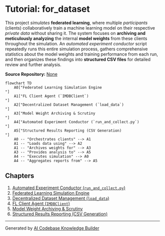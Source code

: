 # Tutorial: for_dataset

This project *simulates* **federated learning**, where multiple *participants* (clients) collaboratively train a machine learning model on their respective *private data* without sharing it. The system focuses on **archiving and meticulously analyzing** the internal **model weights** from these clients throughout the simulation. An *automated experiment conductor* script repeatedly runs this entire simulation process, gathers comprehensive statistics about the model weights and training performance from each run, and then organizes these findings into **structured CSV files** for detailed review and further analysis.


**Source Repository:** [None](None)

```mermaid
flowchart TD
    A0["Federated Learning Simulation Engine
"]
    A1["FL Client Agent (`IMDBClient`)
"]
    A2["Decentralized Dataset Management (`load_data`)
"]
    A3["Model Weight Archiving & Scrutiny
"]
    A4["Automated Experiment Conductor (`run_and_collect.py`)
"]
    A5["Structured Results Reporting (CSV Generation)
"]
    A0 -- "Orchestrates clients" --> A1
    A1 -- "Loads data using" --> A2
    A1 -- "Archives weights for" --> A3
    A3 -- "Provides analysis to" --> A5
    A4 -- "Executes simulation" --> A0
    A4 -- "Aggregates reports from" --> A5
```

## Chapters

1. [Automated Experiment Conductor (`run_and_collect.py`)
](01_automated_experiment_conductor___run_and_collect_py___.md)
2. [Federated Learning Simulation Engine
](02_federated_learning_simulation_engine_.md)
3. [Decentralized Dataset Management (`load_data`)
](03_decentralized_dataset_management___load_data___.md)
4. [FL Client Agent (`IMDBClient`)
](04_fl_client_agent___imdbclient___.md)
5. [Model Weight Archiving & Scrutiny
](05_model_weight_archiving___scrutiny_.md)
6. [Structured Results Reporting (CSV Generation)
](06_structured_results_reporting__csv_generation__.md)


---

Generated by [AI Codebase Knowledge Builder](https://github.com/The-Pocket/Tutorial-Codebase-Knowledge)